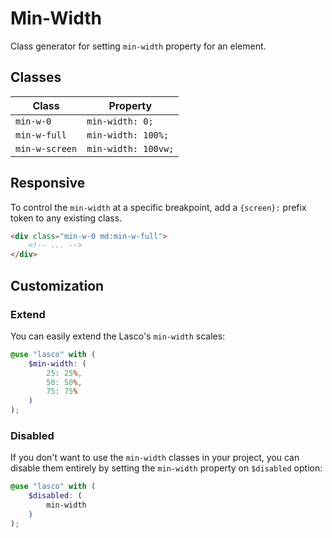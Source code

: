 # Min-Width

Class generator for setting `min-width` property for an element.

## Classes

| Class          | Property            |
|----------------|---------------------|
| `min-w-0`      | `min-width: 0;`     |
| `min-w-full`   | `min-width: 100%;`  |
| `min-w-screen` | `min-width: 100vw;` |

## Responsive

To control the `min-width` at a specific breakpoint, add a `{screen}:` prefix token to any existing class.

```html
<div class="min-w-0 md:min-w-full">
    <!-- ... -->
</div>
```

## Customization

### Extend

You can easily extend the Lasco's `min-width` scales:

```scss
@use "lasco" with (
    $min-width: (
        25: 25%,
        50: 50%,
        75: 75%
    )
);
```

### Disabled

If you don't want to use the `min-width` classes in your project, you can disable them entirely by setting
the `min-width` property on `$disabled` option:

```scss
@use "lasco" with (
    $disabled: (
        min-width
    )
);
```
